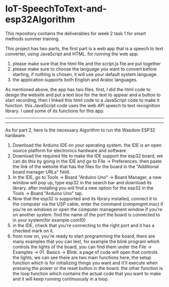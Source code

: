 # IoT-SpeechToText-and-esp32Algorithm
This repository contains the deliverables for week 2 task 1 for smart methods summer training.

This project has two parts, the first part is a web app that is a speech to text converter, using JavaScript and HTML.
for running the web app:
1. please make sure that the html file and the script.js file are put together
2. please make sure to choose the language you want to convert before starting, if nothing is chosen, it will use your default system language. 
3. the application supports both English and Arabic languages.

As mentioned above, the app has two files. first, I did the html code to design the website and put a text box for the text to appear and a button to start recording, then I linked this html code to a JavaScript code to make it function.
this JavaScript code uses the web API speech to text recognition library. I used some of its functions for this app.

--------------------------------------

***

As for part 2, here is the necessary Algorithm to run the Wasdom ESP32 hardware.

1. Download the Arduino IDE on your operating system. the IDE is an open source platform for electronics hardware and software.
2. Download the required file to make the IDE support the esp32 board, we can do this by going in the IDE and go to File -> Preferences. then paste the link of the website that has the files for the board in the "Additional board manager URLs" field. 
3. In the IDE, go to Tools -> Board "Arduino Uno" -> Board Manager, a new window will pop up, type esp32 in the search bar and download its library. after installing you will find a new option for the esp32 in the  Tools -> Board "Arduino Uno" tap.
4. Now that the esp32 is supported and its library installed, connect it to the computer via the USP cable, enter the command (compmgmt.msc) if you're on windows or open the computer management window if you're on another system. find the name of the port the board is connected to in your system(for example com10)
5. in the IDE, check that you're connecting to the right port and it has a checked mark on it.
6. from now on, you're ready to start programming the board, there are many examples that you can test, for example the blink program which controls the lights of the board, you can find them under the File -> Examples -> 01. Basics -> Blink. a page of code will open that controls the lights, we can see there are two main functions here, the setup function which is for initializing things you want and it'll execute when pressing the power or the reset button in the board. the other function is the loop function which contains the actual code that you want to make and it will keep running continuously in a loop. 

